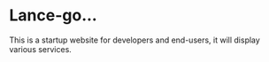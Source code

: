 # Lance-go...
This is a startup website for developers and end-users, it will display various services.
